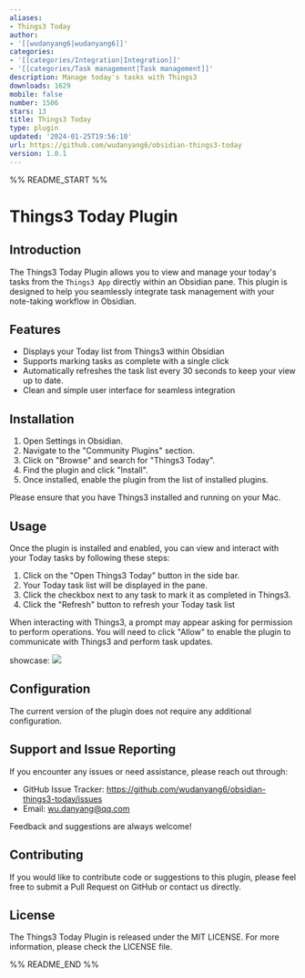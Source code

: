 ```yaml
---
aliases:
- Things3 Today
author:
- '[[wudanyang6|wudanyang6]]'
categories:
- '[[categories/Integration|Integration]]'
- '[[categories/Task management|Task management]]'
description: Manage today's tasks with Things3
downloads: 1629
mobile: false
number: 1506
stars: 13
title: Things3 Today
type: plugin
updated: '2024-01-25T19:56:10'
url: https://github.com/wudanyang6/obsidian-things3-today
version: 1.0.1
---
```


%% README_START %%

# Things3 Today Plugin

## Introduction

The Things3 Today Plugin allows you to view and manage your today's tasks from the `Things3 App` directly within an Obsidian pane. This plugin is designed to help you seamlessly integrate task management with your note-taking workflow in Obsidian.

## Features

- Displays your Today list from Things3 within Obsidian
- Supports marking tasks as complete with a single click
- Automatically refreshes the task list every 30 seconds to keep your view up to date.
- Clean and simple user interface for seamless integration

## Installation

1. Open Settings in Obsidian.
2. Navigate to the "Community Plugins" section.
3. Click on "Browse" and search for "Things3 Today".
4. Find the plugin and click "Install".
5. Once installed, enable the plugin from the list of installed plugins.

Please ensure that you have Things3 installed and running on your Mac.

## Usage

Once the plugin is installed and enabled, you can view and interact with your Today tasks by following these steps:

1. Click on the "Open Things3 Today" button in the side bar.
2. Your Today task list will be displayed in the pane.
3. Click the checkbox next to any task to mark it as completed in Things3.
4. Click the "Refresh" button to refresh your Today task list

When interacting with Things3, a prompt may appear asking for permission to perform operations. You will need to click "Allow" to enable the plugin to communicate with Things3 and perform task updates.

showcase: ![](https://raw.githubusercontent.com/wudanyang6/obsidian-things3-today/HEAD/showcase.gif)

## Configuration

The current version of the plugin does not require any additional configuration.

## Support and Issue Reporting

If you encounter any issues or need assistance, please reach out through:

- GitHub Issue Tracker: https://github.com/wudanyang6/obsidian-things3-today/issues
- Email: wu.danyang@qq.com

Feedback and suggestions are always welcome!

## Contributing

If you would like to contribute code or suggestions to this plugin, please feel free to submit a Pull Request on GitHub or contact us directly.

## License

The Things3 Today Plugin is released under the MIT LICENSE. For more information, please check the LICENSE file.


%% README_END %%
